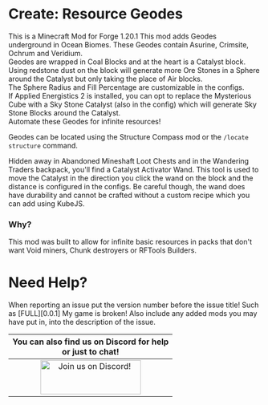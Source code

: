 # Create: Resource Geodes
This is a Minecraft Mod for Forge 1.20.1
This mod adds Geodes underground in Ocean Biomes.  These Geodes contain Asurine, Crimsite, Ochrum and Veridium.  
Geodes are wrapped in Coal Blocks and at the heart is a Catalyst block.  Using redstone dust on the block will generate more Ore Stones in a Sphere around the Catalyst but only taking the place of Air blocks.  
The Sphere Radius and Fill Percentage are customizable in the configs.  
If Applied Energistics 2 is installed, you can opt to replace the Mysterious Cube with a Sky Stone Catalyst (also in the config) which will generate Sky Stone Blocks around the Catalyst.  
Automate these Geodes for infinite resources!

Geodes can be located using the Structure Compass mod or the `/locate structure` command.

Hidden away in Abandoned Mineshaft Loot Chests and in the Wandering Traders backpack, you'll find a Catalyst Activator Wand.  This tool is used to move the Catalyst in the direction you click the wand on the block and the distance is configured in the configs.
Be careful though, the wand does have durability and cannot be crafted without a custom recipe which you can add using KubeJS.

### Why?
This mod was built to allow for infinite basic resources in packs that don't want Void miners, Chunk destroyers or RFTools Builders.

Need Help?
======
When reporting an issue put the version number before the issue title! Such as [FULL][0.0.1] My game is broken! Also include any added mods you may have put in, into the description of the issue.

|                                                         You can also find us on Discord for help<br>or just to chat!                                                          |
|:-----------------------------------------------------------------------------------------------------------------------------------------------------------------------------:|
| <a href="https://discord.gg/XH7zCjgUHb"><img src="https://discordapp.com/assets/fc0b01fe10a0b8c602fb0106d8189d9b.png" alt="Join us on Discord!"  width="200" height="68"></a> |
